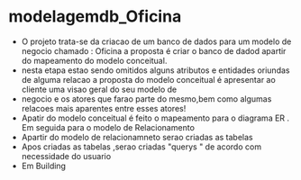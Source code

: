 # modelagemdb_Oficina
  - O projeto trata-se da criacao de um banco de dados para um modelo de negocio  chamado : Oficina a proposta é criar o banco de dadod apartir do mapeamento do modelo conceitual.
  -  nesta etapa estao sendo omitidos alguns atributos e entidades oriundas de alguma relacao a proposta do modelo conceitual é apresentar ao cliente uma visao geral do seu modelo de 
  - negocio e os atores que farao parte do mesmo,bem como algumas relacoes mais aparentes entre esses atores!
 - Apatir do modelo conceitual é feito o mapeamento para o diagrama ER . Em seguida para o modelo de Relacionamento
-  Apartir do modelo de relacionamneto serao criadas as tabelas
-  Apos criadas as tabelas ,serao criadas "querys " de acordo com necessidade do usuario
- Em Building
